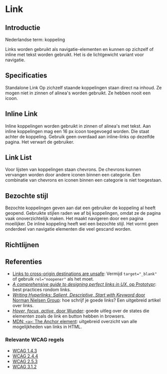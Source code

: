 # Link

## Introductie

Nederlandse term: koppeling

Links worden gebruikt als navigatie-elementen en kunnen op zichzelf of inline met tekst worden gebruikt. Het is de lichtgewicht variant voor navigatie.

## Specificaties

Standalone Link
Op zichzelf staande koppelingen staan direct na inhoud. Ze mogen niet in zinnen of alinea's worden gebruikt. Ze hebben nooit een icoon.

## Inline Link

Inline koppelingen worden gebruikt in zinnen of alinea's met tekst. Aan inline koppelingen mag een 16 px icoon toegevoegd worden. Die staat achter de koppeling. Gebruik geen overdaad aan inline-links op dezelfde pagina. Het verwart de gebruiker.

## Link List

Voor lijsten van koppelingen staan chevrons.
De chevrons kunnen vervangen worden door andere iconen binnen een categorie. Een combinatie van chevrons en iconen binnen een categorie is niet toegestaan.

## Bezochte stijl

Bezochte koppelingen geven aan dat een gebruiker de koppeling al heeft geopend. Gebruikte stijlen raden we af bij koppelingen, omdat ze de pagina vaak onoverzichtelijk maken. Het maakt navigeren door een pagina moeilijker. De inline koppeling heeft wel een bezochte stijl. Het vormt geen onderdeel van navigatie elementen die veel gescand worden.

## Richtlijnen

## Referenties

- [Links to cross-origin destinations are unsafe](https://developer.chrome.com/docs/lighthouse/best-practices/external-anchors-use-rel-noopener/): Vermijd `target="_blank"` of gebruik `rel="noopener"` als het moet.
- [_A comprehensive guide to designing perfect links in UX_, op Prototypr](https://blog.prototypr.io/a-guide-to-designing-perfect-links-in-ux-414558f35730): best practices rondom links.
- [_Writing Hyperlinks: Salient, Descriptive, Start with Keyword_ door Norman Nielsen Group](https://www.nngroup.com/articles/writing-links/): hoe schrijf je goede links? Een uitgebreid artikel over links.
- [_Hover, focus, active_, door Wunder](https://wunder.io/wunderpedia/accessibility/accessible-uis/hover-focus-active/): goede uitleg over de states die elementen zoals de link en button hebben in browsers.
- [MDN: `<a>`: The Anchor element](https://developer.mozilla.org/en-US/docs/Web/HTML/Element/a): uitgebreid overzicht van alle mogelijkheden van links in HTML.

### Relevante WCAG regels

- [WCAG 1.4.3](https://www.w3.org/TR/WCAG21/#contrast-minimum)
- [WCAG 2.4.4](https://www.w3.org/TR/WCAG21/#link-purpose-in-context)
- [WCAG 2.5.3](https://www.w3.org/TR/WCAG21/#label-in-name)
- [WCAG 3.1.2](https://www.w3.org/TR/WCAG21/#language-of-parts)
